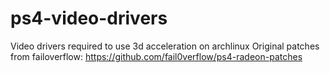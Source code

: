 # ps4-video-drivers
Video drivers required to use 3d acceleration on archlinux
Original patches from failoverflow: https://github.com/fail0verflow/ps4-radeon-patches
